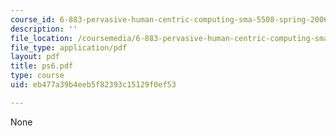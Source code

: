 ```yaml
---
course_id: 6-883-pervasive-human-centric-computing-sma-5508-spring-2006
description: ''
file_location: /coursemedia/6-883-pervasive-human-centric-computing-sma-5508-spring-2006/eb477a39b4eeb5f82393c15129f0ef53_ps6.pdf
file_type: application/pdf
layout: pdf
title: ps6.pdf
type: course
uid: eb477a39b4eeb5f82393c15129f0ef53

---
```

None